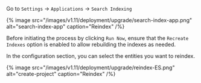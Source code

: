 Go to `Settings` -> `Applications` -> `Search Indexing`

{% image src="/images/v1.11/deployment/upgrade/search-index-app.png" alt="search-index-app" caption="Reindex" /%}

Before initiating the process by clicking `Run Now`, ensure that the `Recreate Indexes` option is enabled to allow rebuilding the indexes as needed.

In the configuration section, you can select the entities you want to reindex.

{% image src="/images/v1.11/deployment/upgrade/reindex-ES.png" alt="create-project" caption="Reindex" /%}
